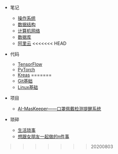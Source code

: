 * 笔记
  - [操作系统](MyNote/操作系统笔记/操作系统.md)
  - [数据结构](MyNote/数据结构笔记/数据结构.md)
  - [计算机网络](MyNote/计算机网络笔记/计算机网络.md)
  - [数据库](MyNote/数据库笔记/数据库.md)
  - [阿里云](MyNote/阿里云/阿里云.md)
<<<<<<< HEAD
* 代码
  - [TensorFlow](MyCode/TensorFlow/TensorFlow.md)
  - [PyTorch](MyCode/PyTorch/PyTorch.md)
  - [Kreas](MyCode/Keras/Keras.md)
=======
  - [Git基础](MyNote/Git使用.md)
  - [Linux基础](MyNote/Linux笔记.md)
  
* 项目

  - [AI-MasKeeper——口罩佩戴检测提醒系统](MyProject/AI-MasKeeper.md)

* 琐碎
  - [生活琐事](琐碎/日常学习琐事.md)
  - [想跟女朋友一起做的n件事](琐碎/想跟女朋友一起做的n件事.md)
  
    
>>>>>>> 20200803


